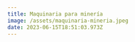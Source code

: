 ```yaml
---
title: Maquinaria para minería
image: /assets/maquinaria-mineria.jpeg
date: 2023-06-15T18:51:03.973Z
---
```

